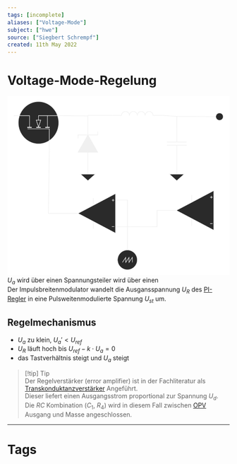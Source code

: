 ```yaml
---
tags: [incomplete]
aliases: ["Voltage-Mode"]
subject: ["hwe"]
source: ["Siegbert Schrempf"]
created: 11th May 2022
---
```


# Voltage-Mode-Regelung

![Untitled Diagram 3](assets/Untitled%20Diagram%203.svg)  
$U_{a}$ wird über einen Spannungsteiler wird über einen  
Der Impulsbreitenmodulator wandelt die Ausgansspannung $U_{R}$ des [PI-Regler](../Messtechnik/PI-Regler.md) in eine Pulsweitenmodulierte Spannung $U_{st}$ um.

## Regelmechanismus

- $U_{a}$ zu klein, $U_{a}' < U_{ref}$
- $U_{R}$ läuft hoch bis $U_{ref}-k\cdot U_{a} = 0$
- das Tastverhältnis steigt und $U_{a}$ steigt

> [!tip] Tip  
> Der Regelverstärker (error amplifier) ist in der Fachliteratur als [Transkonduktanzverstärker](Transkonduktanzverstärker.md) Angeführt.  
> Dieser liefert einen Ausgangsstrom proportional zur Spannung $U_{d}$.  
> Die $RC$ Kombination ($C_{1}$, $R_{4}$) wird in diesem Fall zwischen [OPV](Operations-Verstärker.md) Ausgang und Masse angeschlossen.
 

---

# Tags

 
